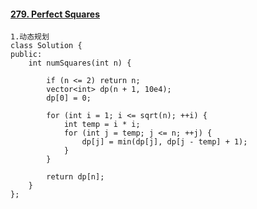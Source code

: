 #### [279. Perfect Squares](https://leetcode-cn.com/problems/perfect-squares/)

```
1.动态规划
class Solution {
public:
    int numSquares(int n) {

        if (n <= 2) return n;
        vector<int> dp(n + 1, 10e4);
        dp[0] = 0;

        for (int i = 1; i <= sqrt(n); ++i) {
            int temp = i * i;
            for (int j = temp; j <= n; ++j) {
                dp[j] = min(dp[j], dp[j - temp] + 1);
            }
        }

        return dp[n];
    }
};
```

